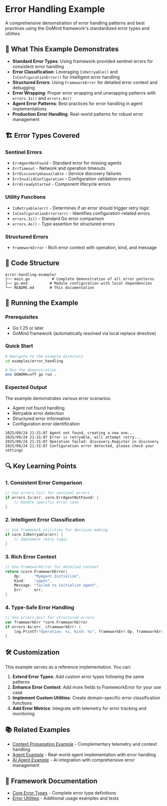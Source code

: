 # Error Handling Example

A comprehensive demonstration of error handling patterns and best practices using the GoMind framework's standardized error types and utilities.

## 🎯 What This Example Demonstrates

- **Standard Error Types**: Using framework-provided sentinel errors for consistent error handling
- **Error Classification**: Leveraging `IsRetryable()` and `IsConfigurationError()` for intelligent error handling
- **Structured Errors**: Using `FrameworkError` for detailed error context and debugging
- **Error Wrapping**: Proper error wrapping and unwrapping patterns with `errors.Is()` and `errors.As()`
- **Agent Error Patterns**: Best practices for error handling in agent implementations
- **Production Error Handling**: Real-world patterns for robust error management

## 🏗️ Error Types Covered

### Sentinel Errors
- `ErrAgentNotFound` - Standard error for missing agents
- `ErrTimeout` - Network and operation timeouts
- `ErrDiscoveryUnavailable` - Service discovery failures
- `ErrInvalidConfiguration` - Configuration validation errors
- `ErrAlreadyStarted` - Component lifecycle errors

### Utility Functions
- `IsRetryable(err)` - Determines if an error should trigger retry logic
- `IsConfigurationError(err)` - Identifies configuration-related errors
- `errors.Is()` - Standard Go error comparison
- `errors.As()` - Type assertion for structured errors

### Structured Errors
- `FrameworkError` - Rich error context with operation, kind, and message

## 📝 Code Structure

```
error-handling-example/
├── main.go          # Complete demonstration of all error patterns
├── go.mod          # Module configuration with local dependencies
└── README.md       # This documentation
```

## 🚀 Running the Example

### Prerequisites
- Go 1.25 or later
- GoMind framework (automatically resolved via local replace directive)

### Quick Start

```bash
# Navigate to the example directory
cd examples/error_handling

# Run the demonstration
env GOWORK=off go run .
```

### Expected Output
The example demonstrates various error scenarios:
- Agent not found handling
- Retryable error detection
- Structured error information
- Configuration error identification

```
2025/09/24 21:31:07 Agent not found, creating a new one...
2025/09/24 21:31:07 Error is retryable, will attempt retry...
2025/09/24 21:31:07 Operation failed: discovery.Register in discovery
2025/09/24 21:31:07 Configuration error detected, please check your settings
```

## 🔍 Key Learning Points

### 1. Consistent Error Comparison
```go
// Use errors.Is() for sentinel errors
if errors.Is(err, core.ErrAgentNotFound) {
    // Handle specific error case
}
```

### 2. Intelligent Error Classification
```go
// Use framework utilities for decision making
if core.IsRetryable(err) {
    // Implement retry logic
}
```

### 3. Rich Error Context
```go
// Use FrameworkError for detailed context
return &core.FrameworkError{
    Op:      "MyAgent.Initialize",
    Kind:    "agent",
    Message: "failed to initialize agent",
    Err:     err,
}
```

### 4. Type-Safe Error Handling
```go
// Use errors.As() for structured errors
var frameworkErr *core.FrameworkError
if errors.As(err, &frameworkErr) {
    log.Printf("Operation: %s, Kind: %s", frameworkErr.Op, frameworkErr.Kind)
}
```

## 🛠️ Customization

This example serves as a reference implementation. You can:

1. **Extend Error Types**: Add custom error types following the same patterns
2. **Enhance Error Context**: Add more fields to FrameworkError for your use case
3. **Implement Custom Utilities**: Create domain-specific error classification functions
4. **Add Error Metrics**: Integrate with telemetry for error tracking and monitoring

## 📚 Related Examples

- [Context Propagation Example](../context_propagation/) - Complementary telemetry and context handling
- [Agent Example](../agent-example/) - Real-world agent implementation with error handling
- [AI Agent Example](../ai-agent-example/) - AI integration with comprehensive error management

## 🔗 Framework Documentation

- [Core Error Types](../../core/errors.go) - Complete error type definitions
- [Error Utilities](../../core/errors_test.go) - Additional usage examples and tests
